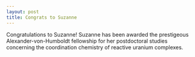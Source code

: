 ```yaml
---
layout: post
title: Congrats to Suzanne
---
```


Congratulations to Suzanne! 
Suzanne has been awarded the prestigeous Alexander-von-Humboldt fellowship for her postdoctoral studies concerning the coordination chemistry of reactive uranium complexes. 

